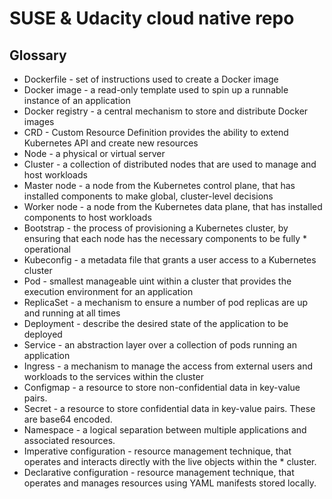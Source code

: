 # SUSE & Udacity cloud native repo

## Glossary
* Dockerfile - set of instructions used to create a Docker image
* Docker image - a read-only template used to spin up a runnable instance of an application
* Docker registry - a central mechanism to store and distribute Docker images
* CRD - Custom Resource Definition provides the ability to extend Kubernetes API and create new resources
* Node - a physical or virtual server
* Cluster - a collection of distributed nodes that are used to manage and host workloads
* Master node - a node from the Kubernetes control plane, that has installed components to make global, cluster-level decisions
* Worker node - a node from the Kubernetes data plane, that has installed components to host workloads
* Bootstrap - the process of provisioning a Kubernetes cluster, by ensuring that each node has the necessary components to be fully * operational
* Kubeconfig - a metadata file that grants a user access to a Kubernetes cluster
* Pod - smallest manageable uint within a cluster that provides the execution environment for an application
* ReplicaSet - a mechanism to ensure a number of pod replicas are up and running at all times
* Deployment - describe the desired state of the application to be deployed
* Service - an abstraction layer over a collection of pods running an application
* Ingress - a mechanism to manage the access from external users and workloads to the services within the cluster
* Configmap - a resource to store non-confidential data in key-value pairs.
* Secret - a resource to store confidential data in key-value pairs. These are base64 encoded.
* Namespace - a logical separation between multiple applications and associated resources.
* Imperative configuration - resource management technique, that operates and interacts directly with the live objects within the * cluster.
* Declarative configuration - resource management technique, that operates and manages resources using YAML manifests stored locally.